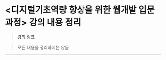 # <디지털기초역량 향상을 위한 웹개발 입문 과정> 강의 내용 정리
>[강의 링크]([https://cafe.naver.com/cstudyjava/135782?boardType=L](https://www.e-itwill.com/course/course_view.jsp?id=125))

> 
> 
>모든 내용을 정리하지는 않음

---
